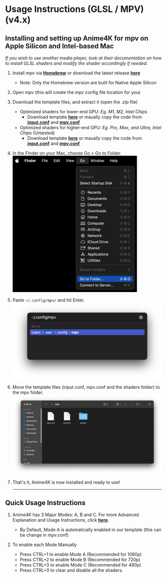 # Usage Instructions (GLSL / MPV) (v4.x)

## Installing and setting up Anime4K for mpv on Apple Silicon and Intel-based Mac
*If you wish to use another media player, look at their documentation on how to install GLSL shaders and modify the shader accordingly if needed.*

  1. Install mpv via [**Homebrew**](https://formulae.brew.sh/formula/mpv) or download the latest release [**here**](https://laboratory.stolendata.net/~djinn/mpv_osx/mpv-latest.tar.gz)
     - Note: Only the Homebrew version are built for Native Apple Silicon

  2. Open mpv (this will create the mpv config file location for you)

  3. Download the template files, and extract it (open the .zip file)
     - Optimized shaders for lower-end GPU: *Eg. M1, M2, Intel Chips*
       - Download template [**here**](Template/GLSL_Mac_Linux_Low-end.zip?raw=true) or maually copy the code from [**input.conf**](Template/GLSL_Mac_Linux_Low-end/input.conf) and [**mpv.conf**](Template/GLSL_Mac_Linux_Low-end/mpv.conf)
     - Optimized shaders for higher-end GPU: *Eg. Pro, Max, and Ultra, Intel Chips* (Untested)
       - Download template [**here**](Template/GLSL_Mac_Linux_High-end.zip?raw=true) or maually copy the code from [**input.conf**](Template/GLSL_Mac_Linux_High-end/input.conf) and [**mpv.conf**](Template/GLSL_Mac_Linux_High-end/mpv.conf)

  4. In the Finder on your Mac, choose Go > Go to Folder.<br>
     <img width="400" src="Screenshots/Mac/Finder.png">
     
  5. Paste `~/.config/mpv/` and hit Enter.<br>
     <img width="600" src="Screenshots/Mac/mpv/Go to mpv.png">
     
  6. Move the template files (input.conf, mpv.conf and the shaders folder) to the mpv folder.
     <img width="800" src="Screenshots/Mac/mpv/Config.png">
     
  7. That's it, Anime4K is now installed and ready to use!
     ____
     
## Quick Usage Instructions

  1. Anime4K has 3 Major Modes: A, B and C. For more Advanced Explanation and Usage Instructions, click [**here**](md/GLSL_Instructions_Advanced.md#advanced-usage-instructions-glsl--mpv-v4x).<br>
     - By Default, Mode A is automatically enabled in our template (this can be change in mpv.conf)

  2. To enable each Mode Manually
     - Press CTRL+1 to enable Mode A (Recommended for 1080p)
     - Press CTRL+2 to enable Mode B (Recommended for 720p)
     - Press CTRL+3 to enable Mode C (Recommended for 480p)
     - Press CTRL+0 to clear and disable all the shaders.
